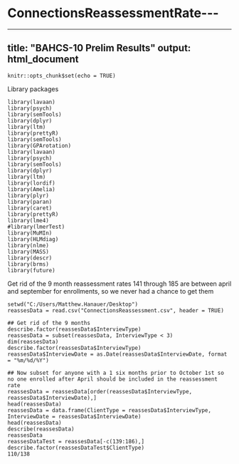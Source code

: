# ConnectionsReassessmentRate---
---
title: "BAHCS-10 Prelim Results"
output: html_document
---

```{r setup, include=FALSE}
knitr::opts_chunk$set(echo = TRUE)
```
Library packages
```{r}
library(lavaan)
library(psych)
library(semTools)
library(dplyr)
library(ltm)
library(prettyR)
library(semTools)
library(GPArotation)
library(lavaan)
library(psych)
library(semTools)
library(dplyr)
library(ltm)
library(lordif)
library(Amelia)
library(plyr)
library(paran)
library(caret)
library(prettyR)
library(lme4)
#library(lmerTest)
library(MuMIn)
library(HLMdiag)
library(nlme)
library(MASS)
library(descr)
library(brms)
library(future)
```
Get rid of the 9 month reassessment rates
141 through 185 are between april and september for enrollments, so we never had a chance to get them
```{r}
setwd("C:/Users/Matthew.Hanauer/Desktop")
reassesData = read.csv("ConnectionsReassessment.csv", header = TRUE)

## Get rid of the 9 months 
describe.factor(reassesData$InterviewType) 
reassesData = subset(reassesData, InterviewType < 3)
dim(reassesData)
describe.factor(reassesData$InterviewType) 
reassesData$InterviewDate = as.Date(reassesData$InterviewDate, format = "%m/%d/%Y")

## Now subset for anyone with a 1 six months prior to October 1st so no one enrolled after April should be included in the reassessment rate
reassesData = reassesData[order(reassesData$InterviewType, reassesData$InterviewDate),]
head(reassesData)
reassesData = data.frame(ClientType = reassesData$InterviewType, InterviewDate = reassesData$InterviewDate)
head(reassesData)
describe(reassesData)
reassesData
reassesDataTest = reassesData[-c(139:186),]
describe.factor(reassesDataTest$ClientType)
110/138
```



